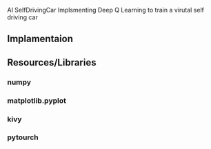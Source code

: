 AI SelfDrivingCar
Implsmenting Deep Q Learning to train a virutal self driving car

## Implamentaion

## Resources/Libraries
### numpy
### matplotlib.pyplot
### kivy
### pytourch
